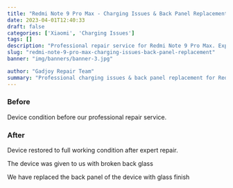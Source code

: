 ```yaml
---
title: "Redmi Note 9 Pro Max - Charging Issues & Back Panel Replacement"
date: 2023-04-01T12:40:33
draft: false
categories: ['Xiaomi', 'Charging Issues']
tags: []
description: "Professional repair service for Redmi Note 9 Pro Max. Expert diagnosis and quality repairs in Bangalore."
slug: "redmi-note-9-pro-max-charging-issues-back-panel-replacement"
banner: "img/banners/banner-3.jpg"

author: "Gadjoy Repair Team"
summary: "Professional charging issues & back panel replacement for Redmi Note 9 Pro Max. Expert technicians, quality parts, warranty included."
---
```


### Before

Device condition before our professional repair service.

### After

Device restored to full working condition after expert repair.

The device was given to us with broken back glass

We have replaced the back panel of the device with glass finish